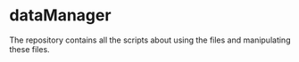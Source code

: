 # dataManager
The repository contains all the scripts about using the files and manipulating these files. 
